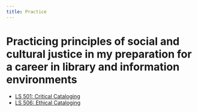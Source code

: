 ```yaml
---
title: Practice
---
```


# Practicing principles of social and cultural justice in my preparation for a career in library and information environments

- [LS 501: Critical Cataloging](ls501criticalcataloging.pdf)
- [LS 506: Ethical Cataloging](ethical-cataloging-discussion-questions.pdf)
